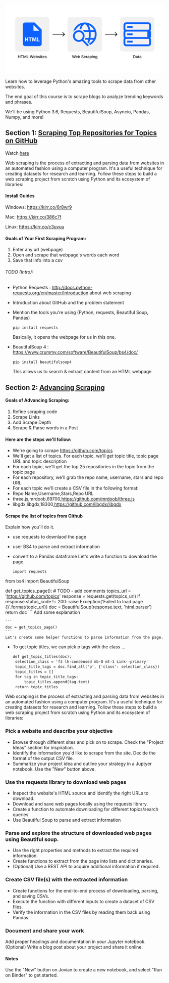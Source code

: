 [![Web Scraping Logo](https://github.com/shaloofsaleem/Python-Web-Scraping-from-Scratch-/blob/main/6zM7JBq.png?raw=true)](https://www.codingforentrepreneurs.com/courses/web-scraping/)

Learn how to leverage Python's amazing tools to scrape data from other websites.

The end goal of this course is to scrape blogs to analyze trending keywords and phrases.

We'll be using Python 3.6, Requests, BeautifulSoup, Asyncio, Pandas, Numpy, and more!

## Section 1: [Scraping Top Repositories for Topics on GitHub](https://www.codingforentrepreneurs.com/courses/web-scraping/your-first-scraping-program/)
Watch [here](https://www.codingforentrepreneurs.com/courses/web-scraping/your-first-scraping-program/)

Web scraping is the process of extracting and parsing data from websites in an automated fashion using a computer program. It's a useful technique for creating datasets for research and learning. Follow these steps to build a web scraping project from scratch using Python and its ecosystem of libraries:

#### Install Guides
Windows: https://kirr.co/6r8wr9

Mac: https://kirr.co/386c7f

Linux: https://kirr.co/c3uvuu

#### Goals of Your First Scraping Program:

1. Enter any url (webpage)
2. Open and scrape that webpage's words each word
3. Save that info into a csv

###### TODO (Intro):

- Python Requests : http://docs.python-requests.org/en/master/Introduction about web scraping
- Introduction about GitHub and the problem statement
- Mention the tools you're using (Python, requests, Beautiful Soup, Pandas)

    ```
    pip install requests
    ```
    Basically, it opens the webpage for us in this one.

- BeautifulSoup 4 : https://www.crummy.com/software/BeautifulSoup/bs4/doc/

    ```
    pip install beautifulsoup4
    ```
    This allows us to search & extract content from an HTML webpage






## Section 2: [Advancing Scraping](https://www.codingforentrepreneurs.com/courses/web-scraping/advancing-scraping/)


#### Goals of Advancing Scraping:
1. Refine scraping code
2. Scrape Links
3. Add Scrape Depth
4. Scrape & Parse words in a Post


#### Here are the steps we'll follow:

- We're going to scrape https://github.com/topics
- We'll get a list of topics. For each topic, we'll get topic title, topic page URL and topic description
- For each topic, we'll get the top 25 repositories in the topic from the topic page
- For each repository, we'll grab the repo name, username, stars and repo URL
- For each topic we'll create a CSV file in the following format:
- Repo Name,Username,Stars,Repo URL
- three.js,mrdoob,69700,https://github.com/mrdoob/three.js
- libgdx,libgdx,18300,https://github.com/libgdx/libgdx

#### Scrape the list of topics from Github
Explain how you'll do it.

- use requests to downlaod the page
- user BS4 to parse and extract information
- convert to a Pandas dataframe
Let's write a function to download the page.

    ```
   import requests
from bs4 import BeautifulSoup

def get_topics_page():
    # TODO - add comments
    topics_url = 'https://github.com/topics'
    response = requests.get(topics_url)
    if response.status_code != 200:
        raise Exception('Failed to load page {}'.format(topic_url))
    doc = BeautifulSoup(response.text, 'html.parser')
    return doc
    ```
    Add some explanation
    
    ```
    doc = get_topics_page()
    ```
    Let's create some helper functions to parse information from the page.

- To get topic titles, we can pick p tags with the class ...

   ```
   def get_topic_titles(doc):
    selection_class = 'f3 lh-condensed mb-0 mt-1 Link--primary'
    topic_title_tags = doc.find_all('p', {'class': selection_class})
    topic_titles = []
    for tag in topic_title_tags:
        topic_titles.append(tag.text)
    return topic_titles
    ```
   


Web scraping is the process of extracting and parsing data from websites in an automated fashion using a computer program. It's a useful technique for creating datasets for research and learning. Follow these steps to build a web scraping project from scratch using Python and its ecosystem of libraries:

### Pick a website and describe your objective

- Browse through different sites and pick on to scrape. Check the "Project Ideas" section for inspiration.
- Identify the information you'd like to scrape from the site. Decide the format of the output CSV file.
- Summarize your project idea and outline your strategy in a Juptyer notebook. Use the "New" button above.
### Use the requests library to download web pages

- Inspect the website's HTML source and identify the right URLs to download.
- Download and save web pages locally using the requests library.
- Create a function to automate downloading for different topics/search queries.
- Use Beautiful Soup to parse and extract information

### Parse and explore the structure of downloaded web pages using Beautiful soup.
- Use the right properties and methods to extract the required information.
- Create functions to extract from the page into lists and dictionaries.
- (Optional) Use a REST API to acquire additional information if required.
### Create CSV file(s) with the extracted information

- Create functions for the end-to-end process of downloading, parsing, and saving CSVs.
- Execute the function with different inputs to create a dataset of CSV files.
- Verify the information in the CSV files by reading them back using Pandas.
### Document and share your work

Add proper headings and documentation in your Jupyter notebook.
(Optional) Write a blog post about your project and share it online.
#### Notes

Use the "New" button on Jovian to create a new notebook, and select "Run on Binder" to get started.


